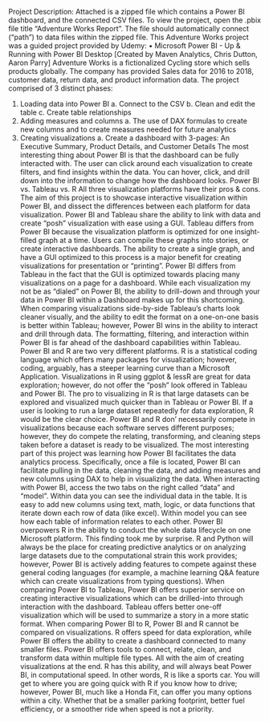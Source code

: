 Project Description:
Attached is a zipped file which contains a Power BI dashboard, and the connected CSV files. To view the project, open the .pbix file title “Adventure Works Report”. The file should automatically connect (“path”) to data files within the zipped file.
This Adventure Works project was a guided project provided by Udemy:
•	Microsoft Power BI - Up & Running with Power BI Desktop [Created by Maven Analytics, Chris Dutton, Aaron Parry]
Adventure Works is a fictionalized Cycling store which sells products globally. The company has provided Sales data for 2016 to 2018, customer data, return data, and product information data. The project comprised of 3 distinct phases:
1.	Loading data into Power BI
a.	Connect to the CSV
b.	Clean and edit the table
c.	Create table relationships
2.	Adding measures and columns
a.	The use of DAX formulas to create new columns and to create measures needed for future analytics
3.	Creating visualizations
a.	Create a dashboard with 3-pages: An Executive Summary, Product Details, and Customer Details
The most interesting thing about Power BI is that the dashboard can be fully interacted with. The user can click around each visualization to create filters, and find insights within the data. You can hover, click, and drill down into the information to change how the dashboard looks.
Power BI vs. Tableau vs. R
All three visualization platforms have their pros & cons. The aim of this project is to showcase interactive visualization within Power BI, and dissect the differences between each platform for data visualization.
Power BI and Tableau share the ability to link with data and create “posh” visualization with ease using a GUI. Tableau differs from Power BI because the visualization platform is optimized for one insight-filled graph at a time. Users can compile these graphs into stories, or create interactive dashboards. The ability to create a single graph, and have a GUI optimized to this process is a major benefit for creating visualizations for presentation or “printing”. Power BI differs from Tableau in the fact that the GUI is optimized towards placing many visualizations on a page for a dashboard. While each visualization my not be as “dialed” on Power BI, the ability to drill-down and through your data in Power BI within a Dashboard makes up for this shortcoming. When comparing visualizations side-by-side Tableau’s charts look cleaner visually, and the ability to edit the format on a one-on-one basis is better within Tableau; however, Power BI wins in the ability to interact and drill through data. The formatting, filtering, and interaction within Power BI is far ahead of the dashboard capabilities within Tableau.
Power BI and R are two very different platforms. R is a statistical coding language which offers many packages for visualization; however, coding, arguably, has a steeper learning curve than a Microsoft Application. Visualizations in R using ggplot & lessR are great for data exploration; however, do not offer the “posh” look offered in Tableau and Power BI. The pro to visualizing in R is that large datasets can be explored and visualized much quicker than in Tableau or Power BI. If a user is looking to run a large dataset repeatedly for data exploration, R would be the clear choice. Power BI and R don’ necessarily compete in visualizations because each software serves different purposes; however, they do compete the relating, transforming, and cleaning steps taken before a dataset is ready to be visualized.
The most interesting part of this project was learning how Power BI facilitates the data analytics process. Specifically, once a file is located, Power BI can facilitate pulling in the data, cleaning the data, and adding measures and new columns using DAX to help in visualizing the data. When interacting with Power BI, access the two tabs on the right called “data” and “model”. Within data you can see the individual data in the table. It is easy to add new columns using text, math, logic, or data functions that iterate down each row of data (like excel). Within model you can see how each table of information relates to each other. Power BI overpowers R in the ability to conduct the whole data lifecycle on one Microsoft platform. This finding took me by surprise. R and Python will always be the place for creating predictive analytics or on analyzing large datasets due to the computational strain this work provides; however, Power BI is actively adding features to compete against these general coding languages (for example, a machine learning Q&A feature which can create visualizations from typing questions).
When comparing Power BI to Tableau, Power BI offers superior service on creating interactive visualizations which can be drilled-into through interaction with the dashboard. Tableau offers better one-off visualization which will be used to summarize a story in a more static format. When comparing Power BI to R, Power BI and R cannot be compared on visualizations. R offers speed for data exploration, while Power BI offers the ability to create a dashboard connected to many smaller files. Power BI offers tools to connect, relate, clean, and transform data within multiple file types. All with the aim of creating visualizations at the end. R has this ability, and will always beat Power BI, in computational speed. In other words, R is like a sports car. You will get to where you are going quick with R if you know how to drive; however, Power BI, much like a Honda Fit, can offer you many options within a city. Whether that be a smaller parking footprint, better fuel efficiency, or a smoother ride when speed is not a priority.
